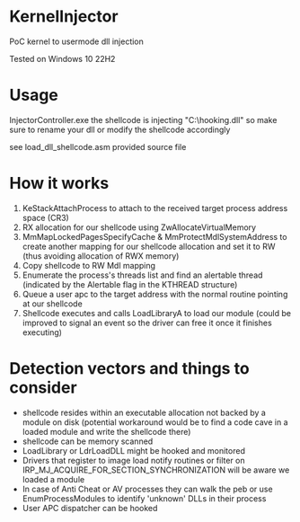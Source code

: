 # KernelInjector
PoC kernel to usermode dll injection 

Tested on Windows 10 22H2

# Usage 
InjectorController.exe <pid> 
the shellcode is injecting "C:\\hooking.dll" so make sure to rename your dll or modify the shellcode accordingly 

see load_dll_shellcode.asm provided source file 

# How it works 
1. KeStackAttachProcess to attach to the received target process address space (CR3)
2. RX allocation for our shellcode using ZwAllocateVirtualMemory 
3. MmMapLockedPagesSpecifyCache & MmProtectMdlSystemAddress to create another mapping for our shellcode allocation and set it to RW (thus avoiding allocation of RWX memory) 
4. Copy shellcode to RW Mdl mapping
5. Enumerate the process's threads list and find an alertable thread (indicated by the Alertable flag in the KTHREAD structure)
6. Queue a user apc to the target address with the normal routine pointing at our shellcode
7. Shellcode executes and calls LoadLibraryA to load our module (could be improved to signal an event so the driver can free it once it finishes executing)

# Detection vectors and things to consider 
* shellcode resides within an executable allocation not backed by a module on disk (potential workaround would be to find a code cave in a loaded module and write the shellcode there) 
* shellcode can be memory scanned
* LoadLibrary or LdrLoadDLL might be hooked and monitored
* Drivers that register to image load notify routines or filter on IRP_MJ_ACQUIRE_FOR_SECTION_SYNCHRONIZATION will be aware we loaded a module
* In case of Anti Cheat or AV processes they can walk the peb or use EnumProcessModules to identify 'unknown' DLLs in their process 
* User APC dispatcher can be hooked 

